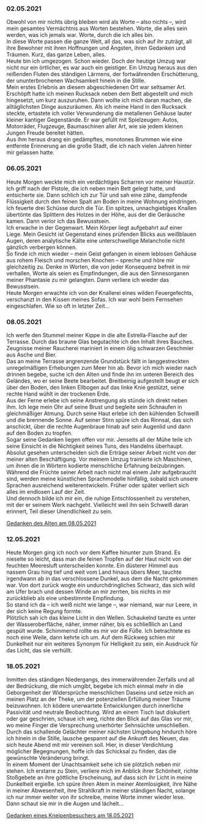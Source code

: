 ### 02.05.2021
Obwohl von mir nichts übrig bleiben wird als Worte 
– also nichts –,
wird mein gesamtes Vermächtnis aus Worten bestehen.
Worte, die alles sein werden, was ich jemals war. 
Worte, durch die ich alles bin.<br>
In diese Worte passen die ganze Welt, 
all das, was sich auf ihr zuträgt, 
all ihre Bewohner mit ihren Hoffnungen und Ängsten, 
ihren Gedanken und Träumen.
Kurz, das ganze Leben, alles.<br>
Heute bin ich umgezogen. Schon wieder.
Doch der heutige Umzug war nicht nur ein örtlicher, 
es war auch ein geistiger.
Ein Umzug heraus aus den reißenden Fluten des ständigen Lärmens, 
der fortwährenden Erschütterung, der ununterbrochenen Wachsamkeit hinein in die Stille.<br>
Mein erstes Erlebnis an diesem abgeschiedenen Ort war seltsamer Art.
Erschöpft hatte ich meinen Rucksack neben dem Bett abgestellt und mich hingesetzt, 
um kurz auszuruhen.
Dann wollte ich mich daran machen, 
die alltäglichsten Dinge auszuräumen.
Als ich meine Hand in den Rucksack steckte, 
ertastete ich voller Verwunderung die metallenen Gehäuse lauter kleiner kantiger Gegenstände.
Er war gefüllt mit Spielzeugen: 
Autos, Motorräder, Flugzeuge, Baumaschinen aller Art, 
wie sie jedem kleinen Jungen Freude bereitet hätten.<br>
Aus ihm heraus drang ein gedämpftes, monotones Brummen
wie eine entfernte Erinnerung an die große Stadt, 
die ich nach vielen Jahren hinter mir gelassen hatte.

### 06.05.2021
Heute Morgen weckte mich ein verdächtiges Scharren vor meiner Haustür. 
Ich griff nach der Pistole, die ich neben mein Bett gelegt hatte, und entsicherte sie.
Dann schlich ich zur Tür und sah eine zähe, dampfende Flüssigkeit durch den feinen Spalt am Boden
in meine Wohnung eindringen.
Ich feuerte drei Schüsse durch die Tür.
Ein spitzes, unnachgiebiges Knallen übertönte das Splittern des Holzes in der Höhe, aus der die Geräusche kamen.
Dann verlor ich das Bewusstsein.<br>
Ich erwache in der Gegenwart. Mein Körper liegt aufgebahrt auf einer Liege. 
Mein Gesicht ist Gegenstand eines prüfenden Blicks aus weißblauen Augen,
deren analytische Kälte eine unterschwellige Melancholie nicht gänzlich verbergen können.<br>
So finde ich mich wieder –
mein Geist gefangen in einem leblosen Gehäuse aus rohem Fleisch und morschen Knochen – 
spreche und höre mir gleichzeitig zu.
Denke in Worten, die von jeder Konsequenz befreit in mir verhallen,
Worte als seien es Empfindungen, 
die aus den Sinnesorganen meiner Phantasie zu mir gelangten.
Dann verliere ich wieder das Bewusstsein.<br>
Heute Morgen erwachte ich von der Knallerei eines wilden Feuergefechts, verschanzt in den Kissen meines Sofas.
Ich war wohl beim Fernsehen eingeschlafen. 
Wie so oft in letzter Zeit...

### 08.05.2021
Ich werfe den Stummel meiner Kippe in die alte Estrella-Flasche auf der Terrasse. 
Durch das braune Glas begutachte ich den Inhalt ihres Bauches. 
Zeugnisse meiner Raucherei mariniert in einem ölig schwarzen Geschmier aus Asche und Bier.<br>
Das an meine Terrasse angrenzende Grundstück fällt in langgestreckten unregelmäßigen Erhebungen zum Meer hin ab.
Bevor ich mich wieder nach drinnen begebe,
suche ich den Alten und finde ihn im unteren Bereich des Geländes,
wo er seine Beete bearbeitet.
Breitbeinig aufgestellt beugt er sich über den Boden,
den linken Ellbogen auf das linke Knie gestützt,
seine rechte Hand wühlt in der trockenen Erde.<br>
Aus der Ferne erlebe ich seine Anstrengung als stünde ich direkt neben ihm.
Ich lege mein Ohr auf seine Brust und 
begleite sein Schnaufen in gleichmäßiger Atmung.
Durch seine Haut erlebe ich den kühlenden Schweiß
und die brennende Sonne. 
Auf seiner Stirn spüre ich das Rinnsal,
das sich anschickt, 
über die rechte Augenbraue hinab auf sein Augenlid und dann auf den Boden zu tropfen.<br>
Sogar seine Gedanken liegen offen vor mir.
Jenseits all der Mühe teile ich seine Einsicht in die Nichtigkeit seines Tuns, des Handelns überhaupt.<br>
Absolut gesehen unterscheiden sich die Erträge seiner Arbeit nicht von der meiner alten Beschäftigung.
Vor meinem Umzug trainierte ich Maschinen, um ihnen die in Wörtern kodierte menschliche Erfahrung beizubringen.
Während die Früchte seiner Arbeit nach nicht mal einem Jahr aufgebraucht sind, 
werden meine künstlichen Sprachmodelle hinfällig, 
sobald sich unsere Sprachen ausreichend weiterentwickeln.
Früher oder später verliert sich alles im endlosen Lauf der Zeit.<br>
Und dennoch bilde ich mir ein, 
die ruhige Entschlossenheit zu verstehen, 
mit der er seinem Werk nachgeht.
Vielleicht weil ihn sein Schweiß daran erinnert, 
Teil dieser Unendlichkeit zu sein.

[Gedanken des Alten am 08.05.2021](Tagebuch-2.md#08052021)

### 12.05.2021
Heute Morgen ging ich noch vor dem Kaffee hinunter zum Strand.
Es nieselte so leicht,
dass man die feinen Tropfen auf der Haut nicht von der feuchten Meeresluft unterscheiden konnte.
Ein düsterer Himmel aus nassem Grau hing tief und weit vom Land hinaus übers Meer,
tauchte irgendwann ab in das verschlossene Dunkel,
aus dem die Nacht gekommen war.
Von dort zurück wogte ein undurchdringliches Schwarz,
das sich wild am Ufer brach
und dessen Winde an mir zerrten,
bis nichts in mir zurückblieb als eine unbestimmte Empfindung.<br>
So stand ich da – ich weiß nicht wie lange –,
war niemand, war nur Leere, 
in der sich keine Regung formte.<br>
Plötzlich sah ich das kleine Licht in den Wellen.
Schaukelnd tanzte es unter der Wasseroberfläche, 
näher, immer näher,
bis es schließlich an Land gespült wurde.
Schimmernd rollte es mir vor die Füße.
Ich betrachtete es noch eine Weile, 
dann kehrte ich um.
Auf dem Rückweg schien mir Dunkelheit nur ein weiteres Synonym für Helligkeit zu sein,
ein Ausdruck für das Licht, 
das sie verhüllt.

### 18.05.2021
Inmitten des ständigen Niedergangs, 
des immerwährenden Zerfalls und all der Bedrückung,
die mich umgibt,
begebe ich mich einmal mehr in die Geborgenheit der Widersprüche menschlichen Daseins
und setze mich an meinen Platz an der Theke,
um der potenziellen Erfüllung meiner Träume beizuwohnen.
Ich ködere unerwartete Entwicklungen durch innerliche Passivität und neutrale Beobachtung.
Wird an einem Tisch laut diskutiert oder gar geschrien,
schaue ich weg, richte den Blick auf das Glas vor mir,
wo meine Finger die Versprechung unerhörter Sehnsüchte umschließen.
Durch das schallende Gelächter meiner nächsten Umgebung hindurch höre ich hinein in die Stille,
lausche gespannt auf die Ankunft des Neuen,
das sich heute Abend mit mir vereinen soll.
Hier, in dieser Verdichtung möglicher Begegnungen,
hoffe ich das Schicksal zu finden,
das die gewünschte Veränderung bringt.<br>
In einem Moment der Unachtsamkeit sehe ich sie plötzlich neben mir stehen.
Ich erstarre zu Stein, 
verliere mich im Anblick ihrer Schönheit,
richte Stoßgebete an ihre göttliche Erscheinung, 
auf dass sich ihr Licht in meine Dunkelheit ergieße.
Ich spüre ihren Atem in meiner Atemlosigkeit, 
ihre Nähe in meiner Abwesenheit, 
ihre Strahlkraft in meiner ständigen Nacht,
solange ich nur immer weiter von ihr schreibe,
meine Worte immer wieder lese.<br>
Dann schaut sie mir in die Augen und lächelt...

[Gedanken eines Kneipenbesuchers am 18.05.2021](Tagebuch-2.md#08052021)
